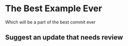 # The Best Example Ever
Which will be a part of the best commit ever

## Suggest an update that needs review
